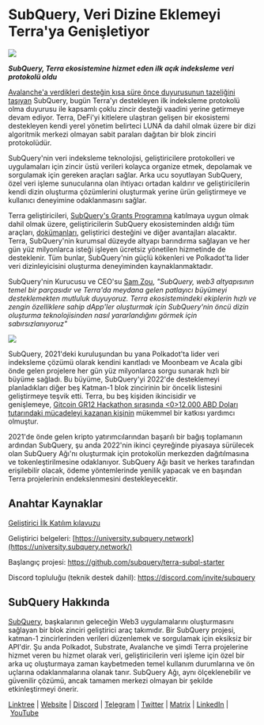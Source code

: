 # SubQuery, Veri Dizine Eklemeyi Terra'ya Genişletiyor

![](https://miro.medium.com/max/1400/0*RawNxwXFINt3r2th)

***SubQuery, Terra ekosistemine hizmet eden ilk açık indeksleme veri protokolü oldu***

[Avalanche'a verdikleri desteğin kısa süre önce duyurusunun tazeliğini taşıyan](https://subquery.medium.com/subquery-expands-its-data-indexing-solution-to-support-avalanche-53449b6ebc7b) SubQuery, bugün Terra'yı destekleyen ilk indeksleme protokolü olma duyurusu ile kapsamlı çoklu zincir desteği vaadini yerine getirmeye devam ediyor. Terra, DeFi'yi kitlelere ulaştıran gelişen bir ekosistemi destekleyen kendi yerel yönetim belirteci LUNA da dahil olmak üzere bir dizi algoritmik merkezi olmayan sabit paraları dağıtan bir blok zinciri protokolüdür.

SubQuery'nin veri indeksleme teknolojisi, geliştiricilere protokolleri ve uygulamaları için zincir üstü verileri kolayca organize etmek, depolamak ve sorgulamak için gereken araçları sağlar. Arka ucu soyutlayan SubQuery, özel veri işleme sunucularına olan ihtiyacı ortadan kaldırır ve geliştiricilerin kendi dizin oluşturma çözümlerini oluşturmak yerine ürün geliştirmeye ve kullanıcı deneyimine odaklanmasını sağlar.

Terra geliştiricileri, [SubQuery's Grants Programına](https://subquery.network/grants) katılmaya uygun olmak dahil olmak üzere, geliştiricilerin SubQuery ekosisteminden aldığı tüm araçları, [dokümanları](https://doc.subquery.network/), geliştirici desteğini ve diğer avantajları alacaktır. Terra, SubQuery'nin kurumsal düzeyde altyapı barındırma sağlayan ve her gün yüz milyonlarca isteği işleyen ücretsiz yönetilen hizmetinde de desteklenir. Tüm bunlar, SubQuery'nin güçlü kökenleri ve Polkadot'ta lider veri dizinleyicisini oluşturma deneyiminden kaynaklanmaktadır.

SubQuery'nin Kurucusu ve CEO'su [Sam Zou](https://twitter.com/zoujialiu), *"SubQuery, web3 altyapısının temel bir parçasıdır ve Terra'da meydana gelen patlayıcı büyümeyi desteklemekten mutluluk duyuyoruz. Terra ekosistemindeki ekiplerin hızlı ve zengin özelliklere sahip dApp'ler oluşturmak için SubQuery'nin öncü dizin oluşturma teknolojisinden nasıl yararlandığını görmek için sabırsızlanıyoruz"*

![](https://miro.medium.com/max/1400/0*DEsRCNOk0NL15vZU)

SubQuery, 2021'deki kuruluşundan bu yana Polkadot'ta lider veri indeksleme çözümü olarak kendini kanıtladı ve Moonbeam ve Acala gibi önde gelen projelere her gün yüz milyonlarca sorgu sunarak hızlı bir büyüme sağladı. Bu büyüme, SubQuery'yi 2022'de desteklemeyi planladıkları diğer beş Katman-1 blok zincirinin bir öncelik listesini geliştirmeye teşvik etti. Terra, bu beş kişiden ikincisidir ve genişlemeye, [Gitcoin GR12 Hackathon sırasında <0>12.000 ABD Doları tutarındaki mücadeleyi kazanan kişinin](https://medium.com/@subquery/subquery-celebrates-winners-of-gitcoin-gr-12-hackathon-7486afaeab29) mükemmel bir katkısı yardımcı olmuştur.

2021'de önde gelen kripto yatırımcılarından başarılı bir bağış toplamanın ardından SubQuery, şu anda 2022'nin ikinci çeyreğinde piyasaya sürülecek olan SubQuery Ağı'nı oluşturmak için protokolün merkezden dağıtılmasına ve tokenleştirilmesine odaklanıyor. SubQuery Ağı basit ve herkes tarafından erişilebilir olacak, ödeme yöntemlerinde yenilik yapacak ve en başından Terra projelerinin endekslenmesini destekleyecektir.

## Anahtar Kaynaklar

[Geliştirici İlk Katılım kılavuzu](./20220510-terra-developer-guide.md)

Geliştirici belgeleri: [https://university.subquery.network](https://university.subquery.network/)

Başlangıç ​​projesi: https://github.com/subquery/terra-subql-starter

Discord topluluğu (teknik destek dahil): https://discord.com/invite/subquery

## SubQuery Hakkında

[SubQuery](https://subquery.network/), başkalarının geleceğin Web3 uygulamalarını oluşturmasını sağlayan bir blok zinciri geliştirici araç takımıdır. Bir SubQuery projesi, katman-1 zincirlerinden verileri düzenlemek ve sorgulamak için eksiksiz bir API'dir. Şu anda Polkadot, Substrate, Avalanche ve şimdi Terra projelerine hizmet veren bu hizmet olarak veri, geliştiricilerin veri işleme için özel bir arka uç oluşturmaya zaman kaybetmeden temel kullanım durumlarına ve ön uçlarına odaklanmalarına olanak tanır. SubQuery Ağı, aynı ölçeklenebilir ve güvenilir çözümü, ancak tamamen merkezi olmayan bir şekilde etkinleştirmeyi önerir.

​​[Linktree](https://linktr.ee/subquerynetwork) | [Website](https://subquery.network/) | [Discord](https://discord.com/invite/78zg8aBSMG) | [Telegram](https://t.me/subquerynetwork) | [Twitter](https://twitter.com/subquerynetwork) | [Matrix](https://matrix.to/#/#subquery:matrix.org) | [LinkedIn](https://www.linkedin.com/company/subquery) | [YouTube](https://www.youtube.com/channel/UCi1a6NUUjegcLHDFLr7CqLw)
